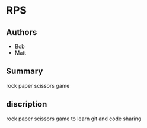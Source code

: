 # RPS
## Authors
- Bob
- Matt

## Summary
rock paper scissors game

## discription
rock paper scissors game to learn git and code sharing
